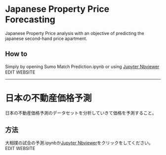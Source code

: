 # Japanese Property Price Forecasting

Japanese Property Price analysis with an objective of predicting the japanese second-hand price apartment.

## How to

Simply by opening Sumo Match Prediction.ipynb or using [Jupyter Nbviewer](https://nbviewer.jupyter.org/github/ElieSDK/Sumo_Match_Prediction/blob/main/Sumo%20Match%20Prediction.ipynb)　EDIT WEBSITE

----------------------------------------------------------------------------------------

# 日本の不動産価格予測

日本の不動産価格予測のデータセットを分析していきて価格を予測すること。

## 方法

大相撲の試合の予測.ipynbか[Jupyter Nbviewer](https://nbviewer.jupyter.org/github/ElieSDK/Sumo_Match_Prediction/blob/main/%E5%A4%A7%E7%9B%B8%E6%92%B2%E3%81%AE%E8%A9%A6%E5%90%88%E3%81%AE%E4%BA%88%E6%B8%AC.ipynb)をクリックをしてください。EDIT WEBSITE
